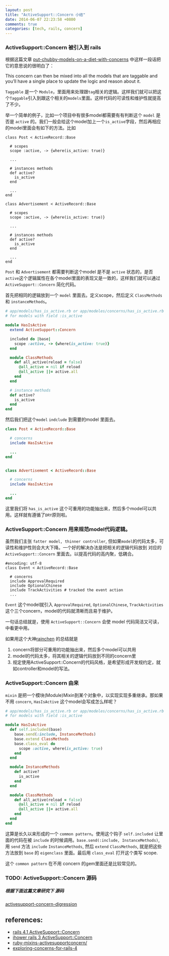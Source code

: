 ```yaml
---
layout: post
title: "ActiveSupport::Concern 小结"
date: 2014-06-07 22:23:58 +0800
comments: true
categories: [tech, rails, concern]
---
```


### ActiveSupport::Concern 被引入到 rails

根据这篇文章 [put-chubby-models-on-a-diet-with-concerns](http://signalvnoise.com/posts/3372-put-chubby-models-on-a-diet-with-concerns) 中这样一段话把它的意思说的很明白了：


  This concern can then be mixed into all the models that are taggable and you’ll have a single place to update the logic and reason about it.


`Taggable` 是一个 `Module`，里面用来处理跟`tag`相关的逻辑。这样我们就可以把这个`Taggable`引入到跟这个相关的`models`里面。这样代码的可读性和维护性就提高了不少。

<!-- more -->

举一个简单的例子，比如一个项目中有很多model都需要有有判断这个 `model` 是否是 `active` 的。我们一般会给这个model加上一个`is_active`字段，然后再相应的model里面会有如下的方法。比如


```
class Post < ActiveRecord::Base

  # scopes
  scope :active, -> {where(is_active: true)}

  ...

  # instances methods
  def active?
    is_active
  end

  ...
end

class Advertisement < ActiveRecord::Base

  # scopes
  scope :active, -> {where(is_active: true)}

  ...

  # instances methods
  def active?
    is_active
  end

  ...
end

```

`Post` 和 `Advertisement` 都需要判断这个model 是不是 `active` 状态的，是否`active`这个逻辑属性在各个model里面的表现又是一致的，这样我们就可以通过 `ActiveSupport::Concern` 简化代码。

首先把相同的逻辑放到一个 `model` 里面去。定义scope，然后定义 `ClassMethods` 和 `instanceMethods`。

```ruby
# app/models/has_is_active.rb or app/modeles/concerns/has_is_active.rb
# for models with field :is_active

module HasIsActive
  extend ActiveSupport::Concern

  included do |base|
    scope :active, -> {where(is_active: true)}
  end

  module ClassMethods
    def all_active(reload = false)
      @all_active = nil if reload
      @all_active ||= active.all
    end
  end

  # instance methods
  def active?
    is_active
  end
end

```

然后我们把这个`model` `indclude` 到需要的model 里面去。

```ruby
class Post < ActiveRecord::Base

  # concerns
  include HasIsActive

  ...
end


class Advertisement < ActiveRecord::Base

  # concerns
  include HasIsActive

  ...
end

```

这里我们将 `has_is_active` 这个可重用的功能抽出来，然后多个model可以共用。这样就有遵循了`DRY`原则啦。

### ActiveSupport::Concern 用来规范model代码逻辑。

虽然我们主张 `fatter model, thinner controller`, 但如果`model`的代码太多，可读性和维护性则会大大下降。一个好的解决办法是把相关的逻辑代码放到 对应的 `ActiveSupport::Concern` 里面去。以提高代码的高内聚，低耦合。

```
#encoding: utf-8
class Event < ActiveRecord::Base

  # concerns
  include ApprovalRequired
  include OptionalChinese
  include TrackActivities # tracked the event action
  ...
```

`Event` 这个model就引入 `ApprovalRequired`, `OptionalChinese`, `TrackActivities` 这个三个concern，model的代码就清晰而且易于维护。

一句话总结就是，使用 `ActiveSupport::Concern` 会使 model 代码简洁又可读，中看更中用。

如果用这个大神[rainchen](http://hi.baidu.com/rainchen/item/ef36c917a23a9117e2f986f4) 的总结就是

1. concern将部分可重用的功能抽出来，然后多个model可以共用
2. model的代码太多，将其相关的逻辑代码放到不同的concern里
3. 规定使用ActiveSupport::Concern的代码风格，是希望形成开发规约定，就如controller和model的写法。

### ActiveSupport::Concern 由来

`mixin` 是把一个模块(Module)Mixin到某个对象中，以实现实现多重继承。那如果不用 `concern`, `HasIsActive` 这个model会写成怎么样呢？

```ruby
# app/models/has_is_active.rb or app/modeles/concerns/has_is_active.rb
# for models with field :is_active

module HasIsActive
  def self.included(base)
    base.send(:include, InstanceMethods)
    base.extend ClassMethods
    base.class_eval do
      scope :active, where(is_active: true)
    end
  end

  module InstanceMethods
    def active?
      is_active
    end
  end

  module ClassMethods
    def all_active(reload = false)
      @all_active = nil if reload
      @all_active ||= active.all
    end
  end
end
```

这算是长久以来形成的一个 `common pattern`。使用这个钩子 `self.included` 让里面的代码在被 `include` 的时候调用。`base.send(:include, InstanceMethods)`, 用 `send` 方法 `include` `InstanceMethods`, 然后 `extend` `ClassMethods`, 就是把这些方法放到 `base` 的 `eigenclass` 里面。最后用 `class_eval` 打开这个类写 scope.

这个 `common pattern` 在不用 concern 的gem里面还是比较常见的。

### TODO: ActiveSupport::Concern 源码

##### 根据下面这篇文章研究下 源码
[activesupport-concern-digression](http://www.zhubert.com/blog/2013/06/13/activesupport-concern-digression/)

references:
-----------
- [rails 4.1 ActiveSupport::Concern](http://api.rubyonrails.org/classes/ActiveSupport/Concern.html)
- [ihower rails 3 ActiveSupport::Concern](http://ihower.tw/blog/archives/3949)
- [ruby-mixins-activesupportconcern/](http://engineering.appfolio.com/2013/06/17/ruby-mixins-activesupportconcern/)
- [exploring-concerns-for-rails-4](http://blog.andywaite.com/2012/12/23/exploring-concerns-for-rails-4/)
